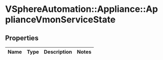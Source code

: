 # VSphereAutomation::Appliance::ApplianceVmonServiceState

## Properties
Name | Type | Description | Notes
------------ | ------------- | ------------- | -------------


